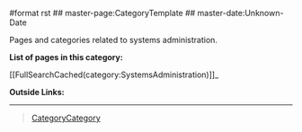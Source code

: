 \#format rst \#\# master-page:CategoryTemplate \#\# master-date:Unknown-Date

Pages and categories related to systems administration.

**List of pages in this category:**

[[FullSearchCached(category:SystemsAdministration)]]\_

**Outside Links:**

* * * * *

> [CategoryCategory](../CategoryCategory)
